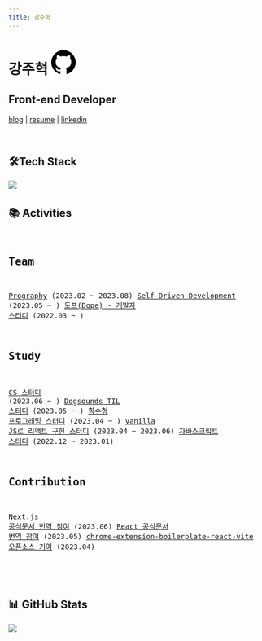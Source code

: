```yaml
---
title: 강주혁
---
```


# 강주혁 [![](/img/github.svg)](https://github.com/kangju2000)


## Front-end Developer

<a href="https://kang-ju.tistory.com/" target="_blank">blog</a> | <a href="https://www.figma.com/file/LMT3t6sHeIpzLrvQN8H4qS/%EA%B0%95%EC%A3%BC%ED%98%81-%EC%9D%B4%EB%A0%A5%EC%84%9C?type=design&node-id=1%3A2&t=xewMh9tjCEBSq9HG-1" target="_blank">resume</a> | <a href="https://www.linkedin.com/in/kangju2000/" target="_blank">linkedin</a>

<br/>

## 🛠Tech Stack

<img src="https://skillicons.dev/icons?i=js,ts,react,nextjs" width="150" />

<br/>

## 📚 Activities

<div class="highlight highlight-html">
<pre>

## Team

[Prography](https://prography.org/) (2023.02 ~ 2023.08)
[Self-Driven-Development](https://github.com/Self-Driven-Development) (2023.05 ~ )
[도프(Dope) - 개발자 스터디](https://github.com/d-o-p-e) (2022.03 ~ )

## Study

[CS 스터디](https://github.com/guesung/Frontend-Study) (2023.06 ~ )
[Dogsounds TIL 스터디](https://github.com/Self-Driven-Development/TIL) (2023.05 ~ )
[함수형 프로그래밍 스터디](https://github.com/kangju2000/functional-programming-study) (2023.04 ~ )
[vanilla JS로 리액트 구현 스터디](https://github.com/Yoon-Hae-Min/create-react-with-vanilla-js-study) (2023.04 ~ 2023.06)
[자바스크립트 스터디](https://github.com/Wooteco-JS-study/Modern_Javascript_Teco) (2022.12 ~ 2023.01)

## Contribution

[Next.js 공식문서 번역 참여](https://github.com/Nextjs-kr/Nextjs.kr/pull/369) (2023.06)
[React 공식문서 번역 참여](https://github.com/reactjs/ko.react.dev/pull/606) (2023.05)
[chrome-extension-boilerplate-react-vite 오픈소스 기여](https://github.com/Jonghakseo/chrome-extension-boilerplate-react-vite/pull/99) (2023.04)

</pre>
</div>

<br/>

## 📊 GitHub Stats

![](https://github-readme-stats.vercel.app/api?username=kangju2000&show_icons=true&theme=dark)

